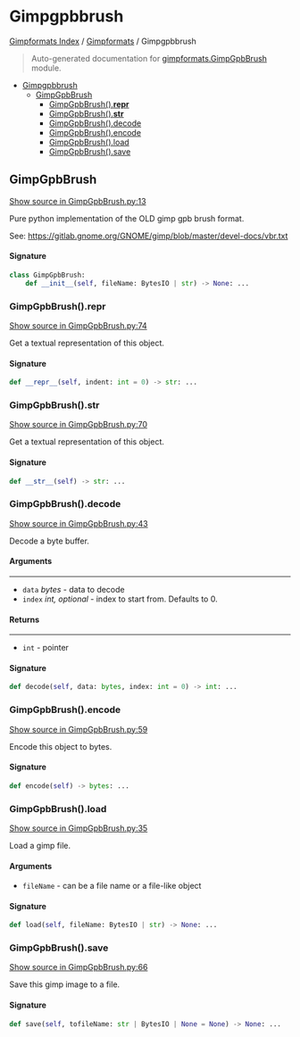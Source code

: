 # Gimpgpbbrush

[Gimpformats Index](../README.md#gimpformats-index) / [Gimpformats](./index.md#gimpformats) / Gimpgpbbrush

> Auto-generated documentation for [gimpformats.GimpGpbBrush](../../../gimpformats/GimpGpbBrush.py) module.

- [Gimpgpbbrush](#gimpgpbbrush)
  - [GimpGpbBrush](#gimpgpbbrush)
    - [GimpGpbBrush().__repr__](#gimpgpbbrush()__repr__)
    - [GimpGpbBrush().__str__](#gimpgpbbrush()__str__)
    - [GimpGpbBrush().decode](#gimpgpbbrush()decode)
    - [GimpGpbBrush().encode](#gimpgpbbrush()encode)
    - [GimpGpbBrush().load](#gimpgpbbrush()load)
    - [GimpGpbBrush().save](#gimpgpbbrush()save)

## GimpGpbBrush

[Show source in GimpGpbBrush.py:13](../../../gimpformats/GimpGpbBrush.py#L13)

Pure python implementation of the OLD gimp gpb brush format.

See:
 https://gitlab.gnome.org/GNOME/gimp/blob/master/devel-docs/vbr.txt

#### Signature

```python
class GimpGpbBrush:
    def __init__(self, fileName: BytesIO | str) -> None: ...
```

### GimpGpbBrush().__repr__

[Show source in GimpGpbBrush.py:74](../../../gimpformats/GimpGpbBrush.py#L74)

Get a textual representation of this object.

#### Signature

```python
def __repr__(self, indent: int = 0) -> str: ...
```

### GimpGpbBrush().__str__

[Show source in GimpGpbBrush.py:70](../../../gimpformats/GimpGpbBrush.py#L70)

Get a textual representation of this object.

#### Signature

```python
def __str__(self) -> str: ...
```

### GimpGpbBrush().decode

[Show source in GimpGpbBrush.py:43](../../../gimpformats/GimpGpbBrush.py#L43)

Decode a byte buffer.

#### Arguments

----
 - `data` *bytes* - data to decode
 - `index` *int, optional* - index to start from. Defaults to 0.

#### Returns

-------
 - `int` - pointer

#### Signature

```python
def decode(self, data: bytes, index: int = 0) -> int: ...
```

### GimpGpbBrush().encode

[Show source in GimpGpbBrush.py:59](../../../gimpformats/GimpGpbBrush.py#L59)

Encode this object to bytes.

#### Signature

```python
def encode(self) -> bytes: ...
```

### GimpGpbBrush().load

[Show source in GimpGpbBrush.py:35](../../../gimpformats/GimpGpbBrush.py#L35)

Load a gimp file.

#### Arguments

- `fileName` - can be a file name or a file-like object

#### Signature

```python
def load(self, fileName: BytesIO | str) -> None: ...
```

### GimpGpbBrush().save

[Show source in GimpGpbBrush.py:66](../../../gimpformats/GimpGpbBrush.py#L66)

Save this gimp image to a file.

#### Signature

```python
def save(self, tofileName: str | BytesIO | None = None) -> None: ...
```